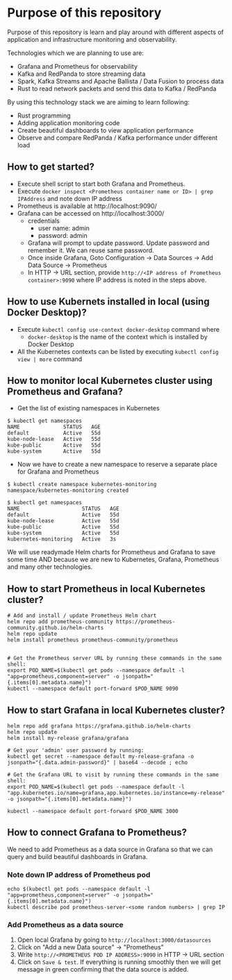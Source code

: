 # Purpose of this repository
Purpose of this repository is learn and play around with different aspects of application and infrastructure monitoring and observability.

Technologies which we are planning to use are:
- Grafana and Prometheus for observability
- Kafka and RedPanda to store streaming data
- Spark, Kafka Streams and Apache Ballista / Data Fusion to process data
- Rust to read network packets and send this data to Kafka / RedPanda


By using this technology stack we are aiming to learn following:
- Rust programming
- Adding application monitoring code
- Create beautiful dashboards to view application performance
- Observe and compare RedPanda / Kafka performance under different load

## How to get started?
- Execute shell script to start both Grafana and Prometheus.
- Execute `docker inspect <Prometheus container name or ID> | grep IPAddress` and note down IP address
- Prometheus is available at http://localhost:9090/
- Grafana can be accessed on http://localhost:3000/
    - credentials
        - user name: admin
        - password: admin
    - Grafana will prompt to update password. Update password and remember it. We can reuse same password.
    - Once inside Grafana, Goto Configuration -> Data Sources -> Add Data Source -> Prometheus
    - In HTTP -> URL section, provide `http://<IP address of Prometheus container>:9090` where IP address is noted in the steps above.

## How to use Kubernets installed in local (using Docker Desktop)?
- Execute `kubectl config use-context docker-desktop` command where
    - `docker-desktop` is the name of the context which is installed by Docker Desktop
- All the Kubernetes contexts can be listed by executing `kubectl config view | more` command

## How to monitor local Kubernetes cluster using Prometheus and Grafana?
- Get the list of existing namespaces in Kubernetes
```
$ kubectl get namespaces
NAME              STATUS   AGE
default           Active   55d
kube-node-lease   Active   55d
kube-public       Active   55d
kube-system       Active   55d
```

- Now we have to create a new namespace to reserve a separate place for Grafana and Prometheus
```
$ kubectl create namespace kubernetes-monitoring
namespace/kubernetes-monitoring created

$ kubectl get namespaces                        
NAME                    STATUS   AGE
default                 Active   55d
kube-node-lease         Active   55d
kube-public             Active   55d
kube-system             Active   55d
kubernetes-monitoring   Active   3s
```

We will use readymade Helm charts for Prometheus and Grafana to save some time AND
because we are new to Kubernetes, Grafana, Prometheus and many other technologies.

## How to start Prometheus in local Kubernetes cluster?
```
# Add and install / update Prometheus Helm chart 
helm repo add prometheus-community https://prometheus-community.github.io/helm-charts
helm repo update
helm install prometheus prometheus-community/prometheus


# Get the Prometheus server URL by running these commands in the same shell:
export POD_NAME=$(kubectl get pods --namespace default -l "app=prometheus,component=server" -o jsonpath="{.items[0].metadata.name}")
kubectl --namespace default port-forward $POD_NAME 9090
```

## How to start Grafana in local Kubernetes cluster?
```
helm repo add grafana https://grafana.github.io/helm-charts
helm repo update
helm install my-release grafana/grafana

# Get your 'admin' user password by running:
kubectl get secret --namespace default my-release-grafana -o jsonpath="{.data.admin-password}" | base64 --decode ; echo

# Get the Grafana URL to visit by running these commands in the same shell:
export POD_NAME=$(kubectl get pods --namespace default -l "app.kubernetes.io/name=grafana,app.kubernetes.io/instance=my-release" -o jsonpath="{.items[0].metadata.name}")

kubectl --namespace default port-forward $POD_NAME 3000
```

## How to connect Grafana to Prometheus?
We need to add Prometheus as a data source in Grafana so that we can query and build beautiful dashboards in Grafana.

### Note down IP address of Prometheus pod
```
echo $(kubectl get pods --namespace default -l "app=prometheus,component=server" -o jsonpath="{.items[0].metadata.name}")
kubectl describe pod prometheus-server-<some random numbers> | grep IP
```

### Add Prometheus as a data source
1. Open local Grafana by going to `http://localhost:3000/datasources`
2. Click on "Add a new Data source" -> "Prometheus"
3. Write `http://<PROMETHEUS POD IP ADDRESS>:9090` in HTTP -> URL section
4. Click on `Save & test`. If everything is running smoothly then we will get message in green confirming that the data source is added.